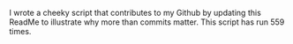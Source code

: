 I wrote a cheeky script that contributes to my Github by updating this ReadMe to illustrate why more than commits matter. This script has run 559 times.